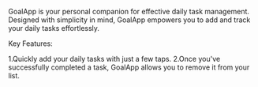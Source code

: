 GoalApp is your personal companion for effective daily task management. Designed with simplicity in mind, GoalApp empowers you to add and track your daily tasks effortlessly.

Key Features:

1.Quickly add your daily tasks with just a few taps. 
2.Once you've successfully completed a task, GoalApp allows you to remove it from your list.